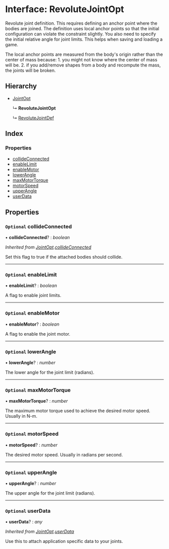 
# Interface: RevoluteJointOpt

Revolute joint definition. This requires defining an anchor point where the
bodies are joined. The definition uses local anchor points so that the
initial configuration can violate the constraint slightly. You also need to
specify the initial relative angle for joint limits. This helps when saving
and loading a game.

The local anchor points are measured from the body's origin rather than the
center of mass because: 1. you might not know where the center of mass will
be. 2. if you add/remove shapes from a body and recompute the mass, the
joints will be broken.

## Hierarchy

* [JointOpt](/api/interfaces/jointopt)

  ↳ **RevoluteJointOpt**

  ↳ [RevoluteJointDef](/api/interfaces/revolutejointdef)

## Index

### Properties

* [collideConnected](/api/interfaces/revolutejointopt#optional-collideconnected)
* [enableLimit](/api/interfaces/revolutejointopt#optional-enablelimit)
* [enableMotor](/api/interfaces/revolutejointopt#optional-enablemotor)
* [lowerAngle](/api/interfaces/revolutejointopt#optional-lowerangle)
* [maxMotorTorque](/api/interfaces/revolutejointopt#optional-maxmotortorque)
* [motorSpeed](/api/interfaces/revolutejointopt#optional-motorspeed)
* [upperAngle](/api/interfaces/revolutejointopt#optional-upperangle)
* [userData](/api/interfaces/revolutejointopt#optional-userdata)

## Properties

### `Optional` collideConnected

• **collideConnected**? : *boolean*

*Inherited from [JointOpt](/api/interfaces/jointopt).[collideConnected](/api/interfaces/jointopt#optional-collideconnected)*

Set this flag to true if the attached bodies
should collide.

___

### `Optional` enableLimit

• **enableLimit**? : *boolean*

A flag to enable joint limits.

___

### `Optional` enableMotor

• **enableMotor**? : *boolean*

A flag to enable the joint motor.

___

### `Optional` lowerAngle

• **lowerAngle**? : *number*

The lower angle for the joint limit (radians).

___

### `Optional` maxMotorTorque

• **maxMotorTorque**? : *number*

The maximum motor torque used to achieve the desired motor speed. Usually
in N-m.

___

### `Optional` motorSpeed

• **motorSpeed**? : *number*

The desired motor speed. Usually in radians per second.

___

### `Optional` upperAngle

• **upperAngle**? : *number*

The upper angle for the joint limit (radians).

___

### `Optional` userData

• **userData**? : *any*

*Inherited from [JointOpt](/api/interfaces/jointopt).[userData](/api/interfaces/jointopt#optional-userdata)*

Use this to attach application specific data to your joints.

